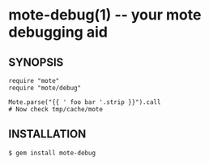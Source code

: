 mote-debug(1) -- your mote debugging aid
========================================

## SYNOPSIS

    require "mote"
    require "mote/debug"

    Mote.parse("{{ ' foo bar '.strip }}").call
    # Now check tmp/cache/mote

## INSTALLATION

    $ gem install mote-debug

